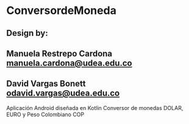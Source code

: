 # ConversordeMoneda

## Design by: 
##           Manuela Restrepo Cardona manuela.cardona@udea.edu.co
##           David Vargas Bonett odavid.vargas@udea.edu.co

Aplicación Android diseñada en Kotlin
Conversor de monedas DOLAR, EURO y Peso Colombiano COP
